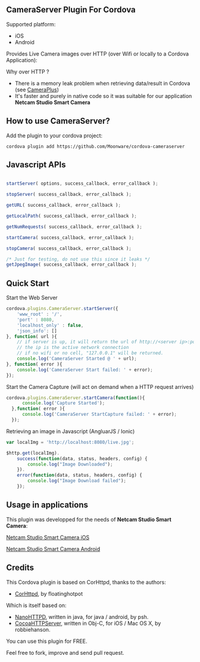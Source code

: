 ## CameraServer Plugin For Cordova ##

Supported platform:
* iOS
* Android

Provides Live Camera images over HTTP (over Wifi or locally to a Cordova Application):

Why over HTTP ?

* There is a memory leak problem when retrieving data/result in Cordova (see [CameraPlus](https://github.com/Moonware/cordova-cameraplus/))
* It's faster and purely in native code so it was suitable for our application <strong>Netcam Studio Smart Camera</strong>

## How to use CameraServer? ##

Add the plugin to your cordova project:

    cordova plugin add https://github.com/Moonware/cordova-cameraserver   
    
## Javascript APIs ##

```javascript

startServer( options, success_callback, error_callback );

stopServer( success_callback, error_callback );

getURL( success_callback, error_callback );

getLocalPath( success_callback, error_callback );

getNumRequests( success_callback, error_callback );

startCamera( success_callback, error_callback );

stopCamera( success_callback, error_callback );

/* Just for testing, do not use this since it leaks */
getJpegImage( success_callback, error_callback );

```

## Quick Start ##

Start the Web Server

```javascript
cordova.plugins.CameraServer.startServer({
    'www_root' : '/',
    'port' : 8080,
    'localhost_only' : false,
    'json_info': []
}, function( url ){
    // if server is up, it will return the url of http://<server ip>:port/
    // the ip is the active network connection
    // if no wifi or no cell, "127.0.0.1" will be returned.
    console.log('CameraServer Started @ ' + url); 
}, function( error ){
    console.log('CameraServer Start failed: ' + error);
});
```

Start the Camera Capture (will act on demand when a HTTP request arrives)

```javascript
cordova.plugins.CameraServer.startCamera(function(){
      console.log('Capture Started');
  },function( error ){
      console.log('CameraServer StartCapture failed: ' + error);
  });
```

Retrieving an image in Javascript (AngluarJS / Ionic)

```javascript
var localImg = 'http://localhost:8080/live.jpg';

$http.get(localImg).
    success(function(data, status, headers, config) {
        console.log("Image Downloaded");
    }).
    error(function(data, status, headers, config) {
        console.log("Image Download failed");
    });
```

## Usage in applications ##

This plugin was developped for the needs of <strong>Netcam Studio Smart Camera</strong>:

[Netcam Studio Smart Camera iOS](https://itunes.apple.com/us/app/netcam-studio-smart-camera/id974703108)

[Netcam Studio Smart Camera Android](https://play.google.com/store/apps/details?id=com.moonware.smart&hl=en)

## Credits ##

This Cordova plugin is  based on CorHttpd, thanks to the authors:

* [CorHttpd](https://github.com/floatinghotpot/cordova-httpd), by floatinghotpot

Which is itself based on:

* [NanoHTTPD](https://github.com/NanoHttpd/nanohttpd), written in java, for java / android, by psh.
* [CocoaHTTPServer](https://github.com/robbiehanson/CocoaHTTPServer), written in Obj-C, for iOS / Mac OS X, by robbiehanson.

You can use this plugin for FREE. 

Feel free to fork, improve and send pull request.
